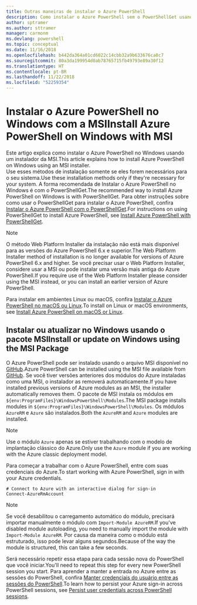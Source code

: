 ```yaml
---
title: Outras maneiras de instalar o Azure PowerShell
description: Como instalar o Azure PowerShell sem o PowerShellGet usando uma MSI
author: sptramer
ms.author: sttramer
manager: carmonm
ms.devlang: powershell
ms.topic: conceptual
ms.date: 11/16/2018
ms.openlocfilehash: b442da364a01cd6022c14cbb32a9b633676ca8c7
ms.sourcegitcommit: 80a3da199954d0ab78765715fb49793e89a30f12
ms.translationtype: HT
ms.contentlocale: pt-BR
ms.lasthandoff: 11/22/2018
ms.locfileid: "52259354"
---
```

# <a name="install-azure-powershell-on-windows-with-msi"></a><span data-ttu-id="8f18d-103">Instalar o Azure PowerShell no Windows com a MSI</span><span class="sxs-lookup"><span data-stu-id="8f18d-103">Install Azure PowerShell on Windows with MSI</span></span>

<span data-ttu-id="8f18d-104">Este artigo explica como instalar o Azure PowerShell no Windows usando um instalador da MSI.</span><span class="sxs-lookup"><span data-stu-id="8f18d-104">This article explains how to install Azure PowerShell on Windows using an MSI installer.</span></span>  
<span data-ttu-id="8f18d-105">Use esses métodos de instalação somente se eles forem necessários para o seu sistema.</span><span class="sxs-lookup"><span data-stu-id="8f18d-105">Use these installation methods only if they're necessary for your system.</span></span> <span data-ttu-id="8f18d-106">A forma recomendada de Instalar o Azure PowerShell no Windows é com o PowerShellGet.</span><span class="sxs-lookup"><span data-stu-id="8f18d-106">The recommended way to install Azure PowerShell on Windows is with PowerShellGet.</span></span> <span data-ttu-id="8f18d-107">Para obter instruções sobre como usar o PowerShellGet para instalar o Azure PowerShell, confira [Instalar o Azure PowerShell com o PowerShellGet](install-azurerm-ps.md).</span><span class="sxs-lookup"><span data-stu-id="8f18d-107">For instructions on using PowerShellGet to install Azure PowerShell, see [Install Azure PowerShell with PowerShellGet](install-azurerm-ps.md).</span></span>

> [!NOTE]
> <span data-ttu-id="8f18d-108">O método Web Platform Installer da instalação não está mais disponível para as versões do Azure PowerShell 6.x e superior.</span><span class="sxs-lookup"><span data-stu-id="8f18d-108">The Web Platform Installer method of installation is no longer available for versions of Azure PowerShell 6.x and higher.</span></span> <span data-ttu-id="8f18d-109">Se você precisar usar o Web Platform Installer, considere usar a MSI ou pode instalar uma versão mais antiga do Azure PowerShell.</span><span class="sxs-lookup"><span data-stu-id="8f18d-109">If you require use of the Web Platform Installer please consider using the MSI instead, or you can install an earlier version of Azure PowerShell.</span></span>

<span data-ttu-id="8f18d-110">Para instalar em ambientes Linux ou macOS, confira [Instalar o Azure PowerShell no macOS ou Linux](install-azurermps-maclinux.md).</span><span class="sxs-lookup"><span data-stu-id="8f18d-110">To install on Linux or macOS environments, see [Install Azure PowerShell on macOS or Linux](install-azurermps-maclinux.md).</span></span>

## <a name="install-or-update-on-windows-using-the-msi-package"></a><span data-ttu-id="8f18d-111">Instalar ou atualizar no Windows usando o pacote MSI</span><span class="sxs-lookup"><span data-stu-id="8f18d-111">Install or update on Windows using the MSI Package</span></span>

<span data-ttu-id="8f18d-112">O Azure PowerShell pode ser instalado usando o arquivo MSI disponível no [GitHub](https://github.com/Azure/azure-powershell/releases/latest).</span><span class="sxs-lookup"><span data-stu-id="8f18d-112">Azure PowerShell can be installed using the MSI file available from [GitHub](https://github.com/Azure/azure-powershell/releases/latest).</span></span> <span data-ttu-id="8f18d-113">Se você tiver versões anteriores dos módulos do Azure instaladas como uma MSI, o instalador as removerá automaticamente.</span><span class="sxs-lookup"><span data-stu-id="8f18d-113">If you have installed previous versions of Azure modules as an MSI, the installer automatically removes them.</span></span> <span data-ttu-id="8f18d-114">O pacote de MSI instala os módulos em `${env:ProgramFiles}\WindowsPowerShell\Modules`.</span><span class="sxs-lookup"><span data-stu-id="8f18d-114">The MSI package installs modules in `${env:ProgramFiles}\WindowsPowerShell\Modules`.</span></span> <span data-ttu-id="8f18d-115">Os módulos `AzureRM` e `Azure` são instalados.</span><span class="sxs-lookup"><span data-stu-id="8f18d-115">Both the `AzureRM` and `Azure` modules are installed.</span></span>

> [!NOTE]
> <span data-ttu-id="8f18d-116">Use o módulo `Azure` apenas se estiver trabalhando com o modelo de implantação clássico do Azure.</span><span class="sxs-lookup"><span data-stu-id="8f18d-116">Only use the `Azure` module if you are working with the Azure classic deployment model.</span></span>

<span data-ttu-id="8f18d-117">Para começar a trabalhar com o Azure PowerShell, entre com suas credenciais do Azure.</span><span class="sxs-lookup"><span data-stu-id="8f18d-117">To start working with Azure PowerShell, sign in with your Azure credentials.</span></span>

```powershell-interactive
# Connect to Azure with an interactive dialog for sign-in
Connect-AzureRmAccount
```

> [!NOTE]
>
> <span data-ttu-id="8f18d-118">Se você desabilitou o carregamento automático do módulo, precisará importar manualmente o módulo com `Import-Module AzureRM`.</span><span class="sxs-lookup"><span data-stu-id="8f18d-118">If you've disabled module autoloading, you need to manually import the module with `Import-Module AzureRM`.</span></span> <span data-ttu-id="8f18d-119">Por causa da maneira como o módulo está estruturado, isso pode levar alguns segundos.</span><span class="sxs-lookup"><span data-stu-id="8f18d-119">Because of the way the module is structured, this can take a few seconds.</span></span>

<span data-ttu-id="8f18d-120">Será necessário repetir essa etapa para cada sessão nova do PowerShell que você iniciar.</span><span class="sxs-lookup"><span data-stu-id="8f18d-120">You'll need to repeat this step for every new PowerShell session you start.</span></span> <span data-ttu-id="8f18d-121">Para aprender a manter a entrada no Azure entre as sessões do PowerShell, confira [Manter credenciais do usuário entre as sessões do PowerShell](context-persistence.md).</span><span class="sxs-lookup"><span data-stu-id="8f18d-121">To learn how to persist your Azure sign-in across PowerShell sessions, see [Persist user credentials across PowerShell sessions](context-persistence.md).</span></span>

